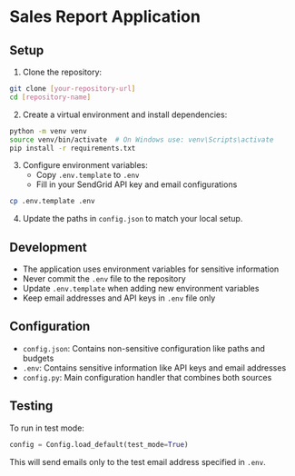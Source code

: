 # Sales Report Application

## Setup

1. Clone the repository:
```bash
git clone [your-repository-url]
cd [repository-name]
```

2. Create a virtual environment and install dependencies:
```bash
python -m venv venv
source venv/bin/activate  # On Windows use: venv\Scripts\activate
pip install -r requirements.txt
```

3. Configure environment variables:
   - Copy `.env.template` to `.env`
   - Fill in your SendGrid API key and email configurations
```bash
cp .env.template .env
```

4. Update the paths in `config.json` to match your local setup.

## Development

- The application uses environment variables for sensitive information
- Never commit the `.env` file to the repository
- Update `.env.template` when adding new environment variables
- Keep email addresses and API keys in `.env` file only

## Configuration

- `config.json`: Contains non-sensitive configuration like paths and budgets
- `.env`: Contains sensitive information like API keys and email addresses
- `config.py`: Main configuration handler that combines both sources

## Testing

To run in test mode:
```python
config = Config.load_default(test_mode=True)
```
This will send emails only to the test email address specified in `.env`.